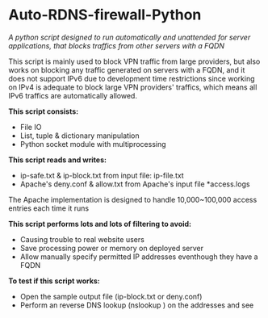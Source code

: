 # Auto-RDNS-firewall-Python
*A python script designed to run automatically and unattended for server applications, that blocks traffics from other servers with a FQDN*

This script is mainly used to block VPN traffic from large providers, but also works on blocking any traffic generated on servers with a FQDN, and it does not support IPv6 due to development time restrictions since working on IPv4 is adequate to block large VPN providers' traffics, which means all IPv6 traffics are automatically allowed.

**This script consists:**
 - File IO
 - List, tuple & dictionary manipulation
 - Python socket module with multiprocessing

**This script reads and writes:**
 - ip-safe.txt & ip-block.txt from input file: ip-file.txt
 - Apache's deny.conf & allow.txt from Apache's input file \*access.logs

The Apache implementation is designed to handle 10,000~100,000 access entries each time it runs

**This script performs lots and lots of filtering to avoid:**
 - Causing trouble to real website users
 - Save processing power or memory on deployed server
 - Allow manually specify permitted IP addresses eventhough they have a FQDN

**To test if this script works:**
 - Open the sample output file (ip-block.txt or deny.conf)
 - Perform an reverse DNS lookup (nslookup <ip-address>) on the addresses and see
